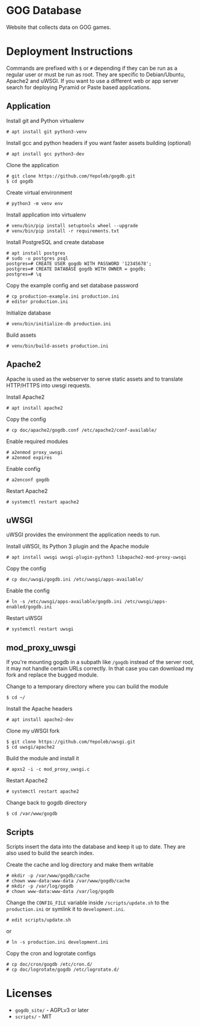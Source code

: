 # GOG Database

Website that collects data on GOG games.

# Deployment Instructions

Commands are prefixed with `$` or `#` depending if they can be run as a regular
user or must be run as root. They are specific to Debian/Ubuntu, Apache2 and
uWSGI. If you want to use a different web or app server search for deploying
Pyramid or Paste based applications.

## Application

Install git and Python virtualenv

    # apt install git python3-venv

Install gcc and python headers if you want faster assets building (optional)

    # apt install gcc python3-dev

Clone the application

    # git clone https://github.com/Yepoleb/gogdb.git
    $ cd gogdb

Create virtual environment

    # python3 -m venv env

Install application into virtualenv

    # venv/bin/pip install setuptools wheel --upgrade
    # venv/bin/pip install -r requirements.txt

Install PostgreSQL and create database

    # apt install postgres
    # sudo -u postgres psql
    postgres=# CREATE USER gogdb WITH PASSWORD '12345678';
    postgres=# CREATE DATABASE gogdb WITH OWNER = gogdb;
    postgres=# \q

Copy the example config and set database password

    # cp production-example.ini production.ini
    # editor production.ini

Initialize database

    # venv/bin/initialize-db production.ini

Build assets

    # venv/bin/build-assets production.ini

## Apache2

Apache is used as the webserver to serve static assets and to translate
HTTP/HTTPS into uwsgi requests.

Install Apache2

    # apt install apache2

Copy the config

    # cp doc/apache2/gogdb.conf /etc/apache2/conf-available/

Enable required modules

    # a2enmod proxy_uwsgi
    # a2enmod expires

Enable config

    # a2enconf gogdb

Restart Apache2

    # systemctl restart apache2

## uWSGI

uWSGI provides the environment the application needs to run.

Install uWSGI, its Python 3 plugin and the Apache module

    # apt install uwsgi uwsgi-plugin-python3 libapache2-mod-proxy-uwsgi

Copy the config

    # cp doc/uwsgi/gogdb.ini /etc/uwsgi/apps-available/

Enable the config

    # ln -s /etc/uwsgi/apps-available/gogdb.ini /etc/uwsgi/apps-enabled/gogdb.ini

Restart uWSGI

    # systemctl restart uwsgi

## mod_proxy_uwsgi

If you're mounting gogdb in a subpath like `/gogdb` instead of the server root,
it may not handle certain URLs correctly. In that case you can download my fork
and replace the bugged module.

Change to a temporary directory where you can build the module

    $ cd ~/

Install the Apache headers

    # apt install apache2-dev

Clone my uWSGI fork

    $ git clone https://github.com/Yepoleb/uwsgi.git
    $ cd uwsgi/apache2

Build the module and install it

    # apxs2 -i -c mod_proxy_uwsgi.c

Restart Apache2

    # systemctl restart apache2

Change back to gogdb directory

    $ cd /var/www/gogdb

## Scripts

Scripts insert the data into the database and keep it up to date. They are
also used to build the search index.

Create the cache and log directory and make them writable

    # mkdir -p /var/www/gogdb/cache
    # chown www-data:www-data /var/www/gogdb/cache
    # mkdir -p /var/log/gogdb
    # chown www-data:www-data /var/log/gogdb

Change the `CONFIG_FILE` variable inside `/scripts/update.sh` to the
`production.ini` or symlink it to `development.ini`.

    # edit scripts/update.sh

or

    # ln -s production.ini development.ini

Copy the cron and logrotate configs

    # cp doc/cron/gogdb /etc/cron.d/
    # cp doc/logrotate/gogdb /etc/logrotate.d/

# Licenses

* `gogdb_site/` - AGPLv3 or later
* `scripts/` - MIT

